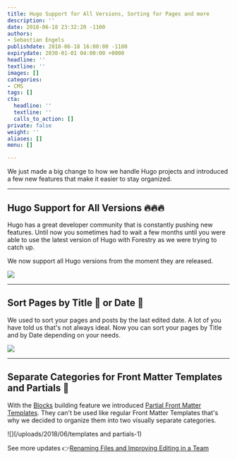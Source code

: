 ```yaml
---
title: Hugo Support for All Versions, Sorting for Pages and more
description: ''
date: 2018-06-18 23:32:20 -1100
authors:
- Sebastian Engels
publishdate: 2018-06-18 16:00:00 -1100
expirydate: 2030-01-01 04:00:00 +0000
headline: ''
textline: ''
images: []
categories:
- CMS
tags: []
cta:
  headline: ''
  textline: ''
  calls_to_action: []
private: false
weight: ''
aliases: []
menu: []

---
```

We just made a big change to how we handle Hugo projects and introduced a few new features that make it easier to stay organized.

---

## Hugo Support for All Versions 🔥🔥🔥

Hugo has a great developer community that is constantly pushing new features. Until now you sometimes had to wait a few months until you were able to use the latest version of Hugo with Forestry as we were trying to catch up.

We now support all Hugo versions from the moment they are released.

![](/uploads/2018/06/hugo-1)

---

## Sort Pages by Title 📝 or Date 📅

We used to sort your pages and posts by the last edited date. A lot of you have told us that's not always ideal. Now you can sort your pages by Title and by Date depending on your needs.

![](/uploads/2018/06/sorting.gif)

---

## Separate Categories for Front Matter Templates and Partials 👀

With the [Blocks](/docs/settings/fields/blocks/) building feature we introduced [Partial Front Matter Templates](/docs/settings/front-matter-templates/#partial-templates). They can't be used like regular Front Matter Templates that's why we decided to organize them into two visually separate categories.

![](/uploads/2018/06/templates and partials-1)

See more updates 👉[Renaming Files and Improving Editing in a Team](/blog/renaming-files-and-improving-team-editing/)